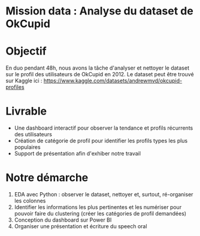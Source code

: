 # Mission data : Analyse du dataset de OkCupid

# Objectif

En duo pendant 48h, nous avons la tâche d'analyser et nettoyer le dataset sur le profil des utilisateurs de OkCupid en 2012. Le dataset peut être trouvé sur Kaggle ici : https://www.kaggle.com/datasets/andrewmvd/okcupid-profiles

# Livrable

- Une dashboard interactif pour observer la tendance et profils récurrents des utilisateurs
- Création de catégorie de profil pour identifier les profils types les plus populaires
- Support de présentation afin d'exhiber notre travail

# Notre démarche

1. EDA avec Python : observer le dataset, nettoyer et, surtout, ré-organiser les colonnes
2. Identifier les informations les plus pertinentes et les numériser pour pouvoir faire du clustering (créer les catégories de profil demandées)
3. Conception du dashboard sur Power BI
4. Organiser une présentation et écriture du speech oral 
